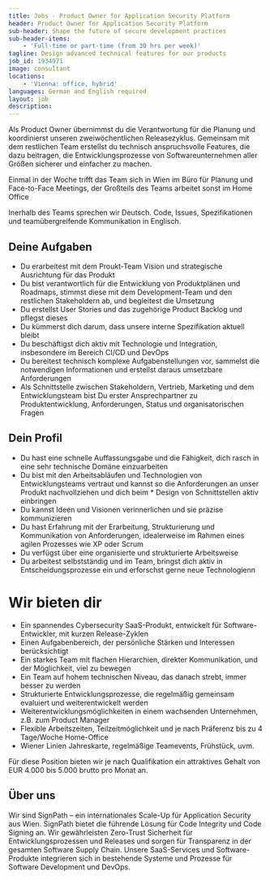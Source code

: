 ```yaml
---
title: Jobs - Product Owner for Application Security Platform
header: Product Owner for Application Security Platform
sub-header: Shape the future of secure development practices
sub-header-items:
    - 'Full-time or part-time (from 30 hrs per week)'
tagline: Design advanced technical features for our products
job_id: 1934971
image: consultant
locations: 
    - 'Vienna: office, hybrid'
languages: German and English required
layout: job
description:
---
```


Als Product Owner übernimmst du die Verantwortung für die Planung und koordinierst unseren zweiwöchentlichen Releasezyklus. Gemeinsam mit dem restlichen Team erstellst du technisch anspruchsvolle Features, die dazu beitragen, die Entwicklungsprozesse von Softwareunternehmen aller Größen sicherer und einfacher zu machen.

Einmal in der Woche trifft das Team sich in Wien im Büro für Planung und Face-to-Face Meetings, der Großteils des Teams arbeitet sonst im Home Office

Inerhalb des Teams sprechen wir Deutsch. Code, Issues, Spezifikationen und teamübergreifende Kommunikation in Englisch.

## Deine Aufgaben

* Du erarbeitest mit dem Proukt-Team Vision und strategische Ausrichtung für das Produkt 
* Du bist verantwortlich für die Entwicklung von Produktplänen und Roadmaps, stimmst diese mit dem Development-Team und den restlichen Stakeholdern ab, und begleitest die Umsetzung
* Du erstellst User Stories und das zugehörige Product Backlog und pflegst dieses
* Du kümmerst dich darum, dass unsere interne Spezifikation aktuell bleibt
* Du beschäftigst dich aktiv mit Technologie und Integration, insbesondere im Bereich CI/CD und DevOps
* Du bereitest technisch komplexe Aufgabenstellungen vor, sammelst die notwendigen Informationen und erstellst daraus umsetzbare Anforderungen
* Als Schnittstelle zwischen Stakeholdern, Vertrieb, Marketing und dem Entwicklungsteam bist Du erster Ansprechpartner zu Produktentwicklung, Anforderungen, Status und organisatorischen Fragen

## Dein Profil

* Du hast eine schnelle Auffassungsgabe und die Fähigkeit, dich rasch in eine sehr technische Domäne einzuarbeiten 
* Du bist mit den Arbeitsabläufen und Technologien von Entwicklungsteams vertraut und kannst so die Anforderungen an unser Produkt nachvollziehen und dich beim * Design von Schnittstellen aktiv einbringen
* Du kannst Ideen und Visionen verinnerlichen und sie präzise kommunizieren
* Du hast Erfahrung mit der Erarbeitung, Strukturierung und Kommunikation von Anforderungen, idealerweise im Rahmen eines agilen Prozesses wie XP oder Scrum
* Du verfügst über eine organisierte und strukturierte Arbeitsweise
* Du arbeitest selbstständig und im Team, bringst dich aktiv in Entscheidungsprozesse ein und erforschst gerne neue Technologienn

# Wir bieten dir

* Ein spannendes Cybersecurity SaaS-Produkt, entwickelt für Software-Entwickler, mit kurzen Release-Zyklen
* Einen Aufgabenbereich, der persönliche Stärken und Interessen berücksichtigt
* Ein starkes Team mit flachen Hierarchien, direkter Kommunikation, und der Möglichkeit, viel zu bewegen
* Ein Team auf hohem technischen Niveau, das danach strebt, immer besser zu werden
* Strukturierte Entwicklungsprozesse, die regelmäßig gemeinsam evaluiert und weiterentwickelt werden
* Weiterentwicklungsmöglichkeiten in einem wachsenden Unternehmen, z.B. zum Product Manager
* Flexible Arbeitszeiten, Teilzeitmöglichkeit und je nach Präferenz bis zu 4 Tage/Woche Home-Office
* Wiener Linien Jahreskarte, regelmäßige Teamevents, Frühstück, uvm.

Für diese Position bieten wir je nach Qualifikation ein attraktives Gehalt von EUR 4.000 bis 5.000 brutto pro Monat an.

## Über uns

Wir sind SignPath &ndash; ein internationales Scale-Up für Application Security aus Wien. SignPath bietet die führende Lösung für Code Integrity und Code Signing an. Wir gewährleisten Zero-Trust Sicherheit für Entwicklungsprozessen und Releases und sorgen für Transparenz in der gesamten Software Supply Chain. Unsere SaaS-Services und Software-Produkte integrieren sich in bestehende Systeme und Prozesse für Software Development und DevOps.

